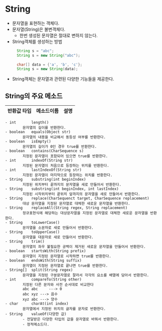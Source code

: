 # String
- 문자열을 표현하는 객체다.
- 문자열(String)은 불변객체다.
  + 한번 생성된 문자열은 절대로 변하지 않는다.
- String객체를 생성하는 방법
  ```java
    String s = "abc";
    String s = new String("abc");
    
    char[] data = {'a', 'b', 'c'};
    String s = new String(data);
  ```
- String객체는 문자열과 관련된 다양한 기능들을 제공한다.

## String의 주요 메소드
| 반환값 타입 | 메소드이름 | 설명 |
| --- | --- | --- |

	- int		length()
			문자열의 길이를 반환한다.
	- boolean	equals(Object str)
			문자열의 내용을 비교해서 동등성 여부를 반환한다.
	- boolean	isEmpty()
			문자열의 길이가 0인 경우 true를 반환한다.
	- boolean 	contains(CharSequence s)
			지정된 문자열이 포함되어 있으면 true를 반환한다.
	- int		indexOf(String str)
			지정된 문자열이 처음으로 등장하는 위치를 반환한다.
	- int 		lastIndexOf(String str)
			지정된 문자열이 마지막으로 등장하는 위치를 반환한다.
	- String	substring(int beginIndex)
			지정된 위치부터 끝까지의 문자열을 새로 만들어서 반환한다.
	- String 	substring(int beginIndex, int lastIndex)
			지정된 시작위치부터 끝위치 앞까지의 문자열을 새로 만들어서 반환한다.
	- String	replace(CharSequenct target, CharSequence replacement)
			대상 문자열을 지정된 문자열로 대체한 새로운 문자열을 반환한다.
	- String 	replaceAll(String regex, String replacement)
			정규표현식에 해당하는 대상문자열을 지정된 문자열로 대체한 새로운 문자열을 반환한다.
	- String 	toLowerCase()
			문자열을 소문자로 새로 만들어서 반환한다.
	- String 	toUpperCase()
			문자열을 대문자로 새로 만들어서 반환한다.
	- String	trim()
			문자열의 좌우 불필요한 공백이 제거된 새로운 문자열을 만들어서 반환한다.
	- boolean 	startsWith(String prefix)
			문자열이 지정된 문자열로 시작하면 true를 반환한다.
	- boolean 	endsWith(String suffix)
			문자열이 지정된 문자열로 끝나면 true를 반환한다.
	- String[] 	split(String regex)
			문자열을 지정된 구분문자열로 잘라서 각각의 요소를 배열에 담아서 반환한다.
	- int 		compareTo(String other)
			지정된 다른 문자와 사전 순서대로 비교한다
			abc	abc 	---> 0
			abc	xyz	---> 음수
			xyz	abc	---> 양수
	- char		charAt(int index)
			문자열에서 지정된 위치의 글자를 문자로 반환한다.
	- String 	valueOf(다양한 값)
			- 전달받은 다양한 타입의 값을 문자열로 바꿔서 반환한다.
			- 정적메소드다.





	
	

	








	
			
